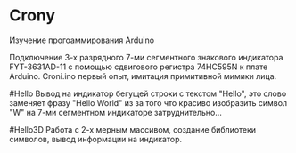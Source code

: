 # Crony
Изучение прогоаммирования Arduino

Подключение 3-х разрядного 7-ми сегментного знакового индикатора FYT-3631AD-11 с помощью сдвигового регистра 74HC595N к плате Arduino.
Croni.ino первый опыт, имитация примитивной мимики лица.

#Hello
Вывод на индикатор бегущей строки с текстом "Hello", это слово заменяет фразу "Hello World" из за того что красиво изобразить символ "W" на 7-ми сегментном индикаторе затруднительно...

#Hello3D
Работа с 2-х мерным массивом, создание библиотеки символов, вывод информации на индикатор.
